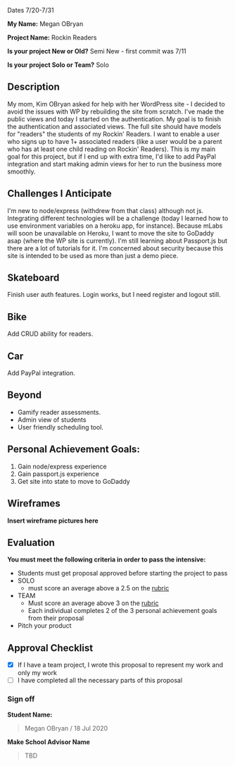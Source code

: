 Dates 7/20-7/31

**My Name:** Megan OBryan


**Project Name:** Rockin Readers


**Is your project New or Old?** Semi New - first commit was 7/11


**Is your project Solo or Team?** Solo


## Description
My mom, Kim OBryan asked for help with her WordPress site - I decided to avoid the issues with WP by rebuilding the site from scratch. I've made the public views and today I started on the authentication. My goal is to finish the authentication and associated views. The full site should have models for "readers" the students of my Rockin' Readers. I want to enable a user who signs up to have 1+ associated readers (like a user would be a parent who has at least one child reading on Rockin' Readers). This is my main goal for this project, but if I end up with extra time, I'd like to add PayPal integration and start making admin views for her to run the business more smoothly.

## Challenges I Anticipate
I'm new to node/express (withdrew from that class) although not js. Integrating different technologies will be a challenge (today I learned how to use environment variables on a heroku app, for instance). Because mLabs will soon be unavailable on Heroku, I want to move the site to GoDaddy asap (where the WP site is currently). I'm still learning about Passport.js but there are a lot of tutorials for it. I'm concerned about security because this site is intended to be used as more than just a demo piece.

## Skateboard

Finish user auth features. Login works, but I need register and logout still.

## Bike

Add CRUD ability for readers.

## Car

Add PayPal integration.

## Beyond

- Gamify reader assessments.
- Admin view of students
- User friendly scheduling tool.

## Personal Achievement Goals:

1. Gain node/express experience
1. Gain passport.js experience
2. Get site into state to move to GoDaddy

## Wireframes

**Insert wireframe pictures here**


## Evaluation

**You must meet the following criteria in order to pass the intensive:**

- Students must get proposal approved before starting the project to pass
- SOLO 
    - must score an average above a 2.5 on the [rubric]
- TEAM 
    - Must score an average above 3 on the [rubric]
    - Each individual completes 2 of the 3 personal achievement goals from their proposal
- Pitch your product

[rubric]:https://docs.google.com/document/d/1IOQDmohLBEBT-hyr-2vgw1mbZUNsq3fHxVfH0oRmVt0/edit


## Approval Checklist
- [x] If I have a team project, I wrote this proposal to represent my work and only my work
- [ ] I have completed all the necessary parts of this proposal

### Sign off

**Student Name:** 
> Megan OBryan / 18 Jul 2020

**Make School Advisor Name**
> TBD